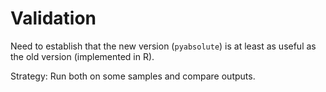 # Validation

Need to establish that the new version (`pyabsolute`) is at least as useful as the old version (implemented in R).

Strategy: Run both on some samples and compare outputs.

